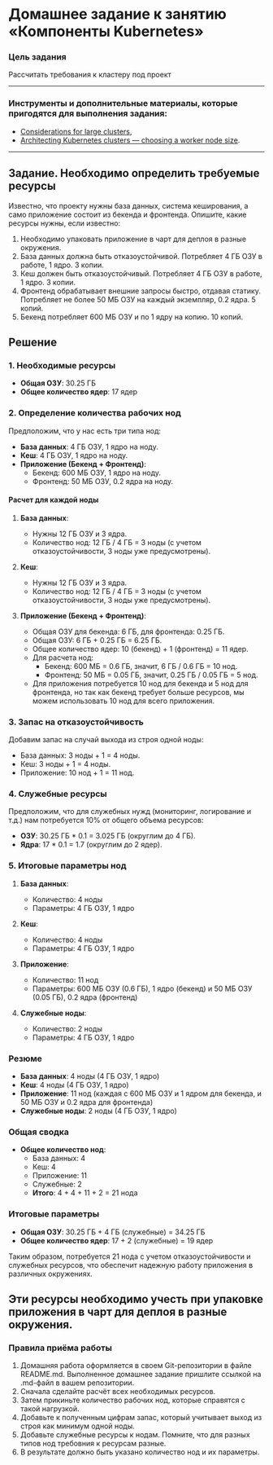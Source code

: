 # Домашнее задание к занятию «Компоненты Kubernetes»

### Цель задания

Рассчитать требования к кластеру под проект

------

### Инструменты и дополнительные материалы, которые пригодятся для выполнения задания:

- [Considerations for large clusters](https://kubernetes.io/docs/setup/best-practices/cluster-large/),
- [Architecting Kubernetes clusters — choosing a worker node size](https://learnk8s.io/kubernetes-node-size).

------

## Задание. Необходимо определить требуемые ресурсы
Известно, что проекту нужны база данных, система кеширования, а само приложение состоит из бекенда и фронтенда. Опишите, какие ресурсы нужны, если известно:

1. Необходимо упаковать приложение в чарт для деплоя в разные окружения.
2. База данных должна быть отказоустойчивой. Потребляет 4 ГБ ОЗУ в работе, 1 ядро. 3 копии.
3. Кеш должен быть отказоустойчивый. Потребляет 4 ГБ ОЗУ в работе, 1 ядро. 3 копии.
4. Фронтенд обрабатывает внешние запросы быстро, отдавая статику. Потребляет не более 50 МБ ОЗУ на каждый экземпляр, 0.2 ядра. 5 копий.
5. Бекенд потребляет 600 МБ ОЗУ и по 1 ядру на копию. 10 копий.

## Решение

### 1. Необходимые ресурсы
- **Общая ОЗУ**: 30.25 ГБ
- **Общее количество ядер**: 17 ядер

### 2. Определение количества рабочих нод
Предположим, что у нас есть три типа нод:
- **База данных**: 4 ГБ ОЗУ, 1 ядро на ноду.
- **Кеш**: 4 ГБ ОЗУ, 1 ядро на ноду.
- **Приложение (Бекенд + Фронтенд)**:
    - Бекенд: 600 МБ ОЗУ, 1 ядро на ноду.
    - Фронтенд: 50 МБ ОЗУ, 0.2 ядра на ноду.

#### Расчет для каждой ноды
1. **База данных**:
    - Нужны 12 ГБ ОЗУ и 3 ядра.
    - Количество нод: 12 ГБ / 4 ГБ = 3 ноды (с учетом отказоустойчивости, 3 ноды уже предусмотрены).

2. **Кеш**:
    - Нужны 12 ГБ ОЗУ и 3 ядра.
    - Количество нод: 12 ГБ / 4 ГБ = 3 ноды (с учетом отказоустойчивости, 3 ноды уже предусмотрены).

3. **Приложение (Бекенд + Фронтенд)**:
    - Общая ОЗУ для бекенда: 6 ГБ, для фронтенда: 0.25 ГБ.
    - Общая ОЗУ: 6 ГБ + 0.25 ГБ = 6.25 ГБ.
    - Общее количество ядер: 10 (бекенд) + 1 (фронтенд) = 11 ядер.
    - Для расчета нод:
        - Бекенд: 600 МБ = 0.6 ГБ, значит, 6 ГБ / 0.6 ГБ = 10 нод.
        - Фронтенд: 50 МБ = 0.05 ГБ, значит, 0.25 ГБ / 0.05 ГБ = 5 нод.
    - Для приложения потребуется 10 нод для бекенда и 5 нод для фронтенда, но так как бекенд требует больше ресурсов, мы можем использовать 10 нод для всего приложения.

### 3. Запас на отказоустойчивость
Добавим запас на случай выхода из строя одной ноды:
- База данных: 3 ноды + 1 = 4 ноды.
- Кеш: 3 ноды + 1 = 4 ноды.
- Приложение: 10 нод + 1 = 11 нод.

### 4. Служебные ресурсы
Предположим, что для служебных нужд (мониторинг, логирование и т.д.) нам потребуется 10% от общего объема ресурсов:
- **ОЗУ**: 30.25 ГБ * 0.1 = 3.025 ГБ (округлим до 4 ГБ).
- **Ядра**: 17 * 0.1 = 1.7 (округлим до 2 ядер).

### 5. Итоговые параметры нод

1. **База данных**:
    - Количество: 4 ноды
    - Параметры: 4 ГБ ОЗУ, 1 ядро

2. **Кеш**:
    - Количество: 4 ноды
    - Параметры: 4 ГБ ОЗУ, 1 ядро

3. **Приложение**:
    - Количество: 11 нод
    - Параметры: 600 МБ ОЗУ (0.6 ГБ), 1 ядро (бекенд) и 50 МБ ОЗУ (0.05 ГБ), 0.2 ядра (фронтенд)

4. **Служебные ноды**:
    - Количество: 2 ноды
    - Параметры: 4 ГБ ОЗУ, 1 ядро

### Резюме
- **База данных**: 4 ноды (4 ГБ ОЗУ, 1 ядро)
- **Кеш**: 4 ноды (4 ГБ ОЗУ, 1 ядро)
- **Приложение**: 11 нод (каждая с 600 МБ ОЗУ и 1 ядром для бекенда, и 50 МБ ОЗУ и 0.2 ядра для фронтенда)
- **Служебные ноды**: 2 ноды (4 ГБ ОЗУ, 1 ядро)

### Общая сводка
- **Общее количество нод**:
    - База данных: 4
    - Кеш: 4
    - Приложение: 11
    - Служебные: 2
    - **Итого**: 4 + 4 + 11 + 2 = 21 нода

### Итоговые параметры
- **Общая ОЗУ**: 30.25 ГБ + 4 ГБ (служебные) = 34.25 ГБ
- **Общее количество ядер**: 17 + 2 (служебные) = 19 ядер

Таким образом,  потребуется 21 нода с учетом отказоустойчивости и служебных ресурсов, что обеспечит надежную работу приложения в различных окружениях.

Эти ресурсы необходимо учесть при упаковке приложения в чарт для деплоя в разные окружения.
----

### Правила приёма работы

1. Домашняя работа оформляется в своем Git-репозитории в файле README.md. Выполненное домашнее задание пришлите ссылкой на .md-файл в вашем репозитории.
2. Сначала сделайте расчёт всех необходимых ресурсов.
3. Затем прикиньте количество рабочих нод, которые справятся с такой нагрузкой.
4. Добавьте к полученным цифрам запас, который учитывает выход из строя как минимум одной ноды.
5. Добавьте служебные ресурсы к нодам. Помните, что для разных типов нод требовния к ресурсам разные.
6. В результате должно быть указано количество нод и их параметры.
